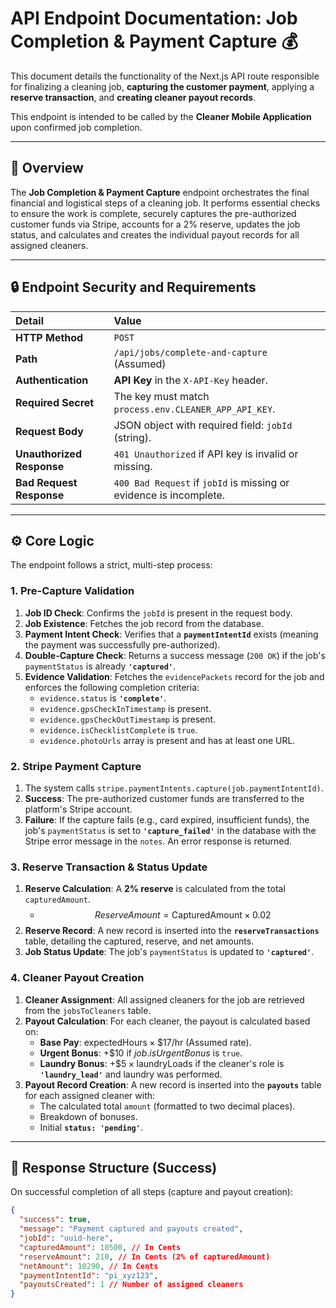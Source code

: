 # API Endpoint Documentation: Job Completion & Payment Capture 💰

This document details the functionality of the Next.js API route responsible for finalizing a cleaning job, **capturing the customer payment**, applying a **reserve transaction**, and **creating cleaner payout records**.

This endpoint is intended to be called by the **Cleaner Mobile Application** upon confirmed job completion.

-----

## 🚀 Overview

The **Job Completion & Payment Capture** endpoint orchestrates the final financial and logistical steps of a cleaning job. It performs essential checks to ensure the work is complete, securely captures the pre-authorized customer funds via Stripe, accounts for a 2% reserve, updates the job status, and calculates and creates the individual payout records for all assigned cleaners.

-----

## 🔒 Endpoint Security and Requirements

| Detail | Value |
| :--- | :--- |
| **HTTP Method** | `POST` |
| **Path** | `/api/jobs/complete-and-capture` (Assumed) |
| **Authentication** | **API Key** in the `X-API-Key` header. |
| **Required Secret** | The key must match `process.env.CLEANER_APP_API_KEY`. |
| **Request Body** | JSON object with required field: `jobId` (string). |
| **Unauthorized Response** | `401 Unauthorized` if API key is invalid or missing. |
| **Bad Request Response** | `400 Bad Request` if `jobId` is missing or evidence is incomplete. |

-----

## ⚙️ Core Logic

The endpoint follows a strict, multi-step process:

### 1\. Pre-Capture Validation

1.  **Job ID Check**: Confirms the `jobId` is present in the request body.
2.  **Job Existence**: Fetches the job record from the database.
3.  **Payment Intent Check**: Verifies that a **`paymentIntentId`** exists (meaning the payment was successfully pre-authorized).
4.  **Double-Capture Check**: Returns a success message (`200 OK`) if the job's `paymentStatus` is already **`'captured'`**.
5.  **Evidence Validation**: Fetches the `evidencePackets` record for the job and enforces the following completion criteria:
      * `evidence.status` is **`'complete'`**.
      * `evidence.gpsCheckInTimestamp` is present.
      * `evidence.gpsCheckOutTimestamp` is present.
      * `evidence.isChecklistComplete` is `true`.
      * `evidence.photoUrls` array is present and has at least one URL.

### 2\. Stripe Payment Capture

1.  The system calls `stripe.paymentIntents.capture(job.paymentIntentId)`.
2.  **Success**: The pre-authorized customer funds are transferred to the platform's Stripe account.
3.  **Failure**: If the capture fails (e.g., card expired, insufficient funds), the job's `paymentStatus` is set to **`'capture_failed'`** in the database with the Stripe error message in the `notes`. An error response is returned.

### 3\. Reserve Transaction & Status Update

1.  **Reserve Calculation**: A **2% reserve** is calculated from the total `capturedAmount`.
      * $$ReserveAmount = \text{CapturedAmount} \times 0.02$$
2.  **Reserve Record**: A new record is inserted into the **`reserveTransactions`** table, detailing the captured, reserve, and net amounts.
3.  **Job Status Update**: The job's `paymentStatus` is updated to **`'captured'`**.

### 4\. Cleaner Payout Creation

1.  **Cleaner Assignment**: All assigned cleaners for the job are retrieved from the `jobsToCleaners` table.
2.  **Payout Calculation**: For each cleaner, the payout is calculated based on:
      * **Base Pay**: $\text{expectedHours} \times \$17/\text{hr}$ (Assumed rate).
      * **Urgent Bonus**: $+\$10$ if $job.isUrgentBonus$ is `true`.
      * **Laundry Bonus**: $+\$5 \times \text{laundryLoads}$ if the cleaner's role is **`'laundry_lead'`** and laundry was performed.
3.  **Payout Record Creation**: A new record is inserted into the **`payouts`** table for each assigned cleaner with:
      * The calculated total `amount` (formatted to two decimal places).
      * Breakdown of bonuses.
      * Initial **`status: 'pending'`**.

-----

## 💬 Response Structure (Success)

On successful completion of all steps (capture and payout creation):

```json
{
  "success": true,
  "message": "Payment captured and payouts created",
  "jobId": "uuid-here",
  "capturedAmount": 10500, // In Cents
  "reserveAmount": 210, // In Cents (2% of capturedAmount)
  "netAmount": 10290, // In Cents
  "paymentIntentId": "pi_xyz123",
  "payoutsCreated": 1 // Number of assigned cleaners
}
```